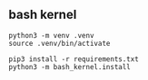 ## bash kernel

```
python3 -m venv .venv
source .venv/bin/activate
```

```
pip3 install -r requirements.txt
python3 -m bash_kernel.install
```
